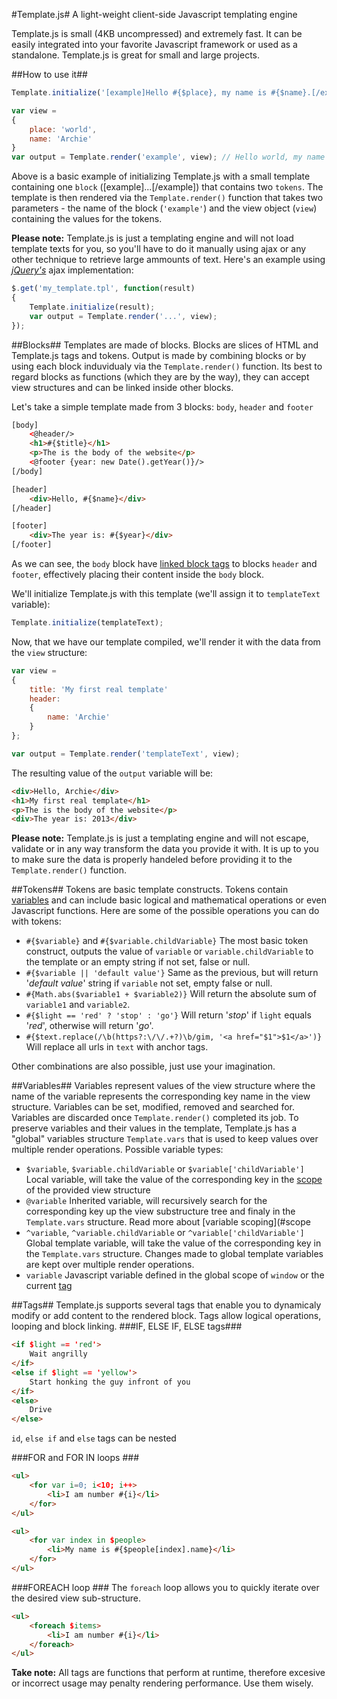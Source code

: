 #Template.js#
A light-weight client-side Javascript templating engine

Template.js is small (4KB uncompressed) and extremely fast. It can be easily integrated into your favorite Javascript framework or used as a standalone. Template.js is great for small and large projects.


##How to use it##
```javascript
Template.initialize('[example]Hello #{$place}, my name is #{$name}.[/example]');

var view = 
{
	place: 'world',
	name: 'Archie'
}
var output = Template.render('example', view); // Hello world, my name is Archie.
```

Above is a basic example of initializing Template.js with a small template containing one `block` ([example]...[/example]) that contains two `tokens`. The template is then rendered via the `Template.render()` function that takes two parameters - the name of the block (`'example'`) and the view object (`view`) containing the values for the tokens.


**Please note:** Template.js is just a templating engine and will not load template texts for you, so you'll have to do it manually using ajax or any other technique to retrieve large ammounts of text. Here's an example using [*jQuery's*](http://jquery.com) ajax implementation:
```javascript
$.get('my_template.tpl', function(result)
{
	Template.initialize(result);
	var output = Template.render('...', view);
});
```

##Blocks##
Templates are made of blocks. Blocks are slices of HTML and Template.js tags and tokens. Output is made by combining blocks or by using each block induvidualy via the `Template.render()` function. 
Its best to regard blocks as functions (which they are by the way), they can accept view structures and can be linked inside other blocks.

Let's take a simple template made from 3 blocks: `body`, `header` and `footer`
```html
[body]
	<@header/>
	<h1>#{$title}</h1>
	<p>The is the body of the website</p>
	<@footer {year: new Date().getYear()}/>
[/body]

[header]
	<div>Hello, #{$name}</div>
[/header]

[footer]
	<div>The year is: #{$year}</div>
[/footer]
```
As we can see, the `body` block have [linked block tags](#blocks) to blocks `header` and `footer`, effectively placing their content inside the `body` block.

We'll initialize Template.js with this template (we'll assign it to `templateText` variable):
```javascript
Template.initialize(templateText);
```

Now, that we have our template compiled, we'll render it with the data from the `view` structure:
```javascript
var view = 
{
	title: 'My first real template'
	header:
	{
		name: 'Archie'
	}
};

var output = Template.render('templateText', view);
```
The resulting value of the `output` variable will be:
```html
<div>Hello, Archie</div>
<h1>My first real template</h1>
<p>The is the body of the website</p>
<div>The year is: 2013</div>
```
**Please note:** Template.js is just a templating engine and will not escape, validate or in any way transform the data you provide it with. It is up to you to make sure the data is properly handeled before providing it to the `Template.render()` function.


##Tokens##
Tokens are basic template constructs. Tokens contain [variables](#variables) and can include basic logical and mathematical operations or even Javascript functions.
Here are some of the possible operations you can do with tokens:
* `#{$variable}` and `#{$variable.childVariable}` The most basic token construct, outputs the value of `variable` or `variable.childVariable` to the template or an empty string if not set, false or null.
* `#{$variable || 'default value'}` Same as the previous, but will return '*default value*' string if `variable` not set, empty false or null.
* `#{Math.abs($variable1 + $variable2)}` Will return the absolute sum of `variable1` and `variable2`.
* `#{$light == 'red' ? 'stop' : 'go'}` Will return '*stop*' if `light` equals '*red*', otherwise will return '*go*'.
* `#{$text.replace(/\b(https?:\/\/.+?)\b/gim, '<a href="$1">$1</a>')}` Will replace all urls in `text` with anchor tags.

Other combinations are also possible, just use your imagination.


##Variables##
Variables represent values of the view structure where the name of the variable represents the corresponding key name in the view structure. Variables can be set, modified, removed and searched for. Variables are discarded once `Template.render()` completed its job. To preserve variables and their values in the template, Template.js has a "global" variables structure `Template.vars` that is used to keep values over multiple render operations.
Possible variable types:
* `$variable`, `$variable.childVariable` or `$variable['childVariable']` Local variable, will take the value of the corresponding key in the [scope](#scope) of the provided view structure
* `@variable` Inherited variable, will recursively search for the corresponding key up the view substructure tree and finaly in the `Template.vars` structure. Read more about [variable scoping](#scope
* `^variable`, `^variable.childVariable` or `^variable['childVariable']` Global template variable, will take the value of the corresponding key in the `Template.vars` structure. Changes made to global template variables are kept over multiple render operations.
* `variable` Javascript variable defined in the global scope of `window` or the current [tag](#tags)


##Tags##
Template.js supports several tags that enable you to dynamicaly modify or add content to the rendered block. Tags allow logical operations, looping and block linking.
###IF, ELSE IF, ELSE tags###
```html
<if $light == 'red'>
	Wait angrilly
</if>
<else if $light == 'yellow'>
	Start honking the guy infront of you
</if>
<else>
	Drive
</else>
```
`id`, `else if` and `else` tags can be nested

###FOR and FOR IN loops ###
```html
<ul>
	<for var i=0; i<10; i++>
		<li>I am number #{i}</li>
	</for>		
</ul>

<ul>
	<for var index in $people>
		<li>My name is #{$people[index].name}</li>
	</for>		
</ul>
```

###FOREACH loop ###
The `foreach` loop allows you to quickly iterate over the desired view sub-structure. 
```html
<ul>
	<foreach $items>
		<li>I am number #{i}</li>
	</foreach>		
</ul>
```

**Take note:** All tags are functions that perform at runtime, therefore excesive or incorrect usage may penalty rendering performance. Use them wisely. 
